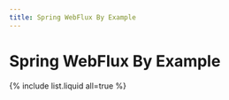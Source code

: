 ```yaml
---
title: Spring WebFlux By Example
---
```



# Spring WebFlux By Example

{% include list.liquid all=true %}
